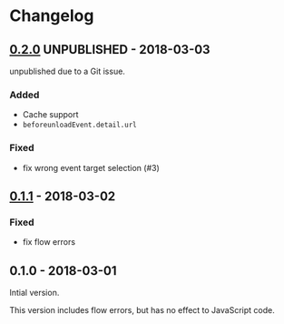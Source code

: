 # Changelog

## [0.2.0] UNPUBLISHED - 2018-03-03

unpublished due to a Git issue.

### Added

* Cache support
* `beforeunloadEvent.detail.url`

### Fixed

* fix wrong event target selection (#3)

## [0.1.1] - 2018-03-02

### Fixed

* fix flow errors

## 0.1.0 - 2018-03-01

Intial version.

This version includes flow errors, but has no effect to JavaScript code.

[0.2.0]: https://github.com/otariidae/pjax/compare/v0.1.1...v0.2.0
[0.1.1]: https://github.com/otariidae/pjax/compare/v0.1.0...v0.1.1

